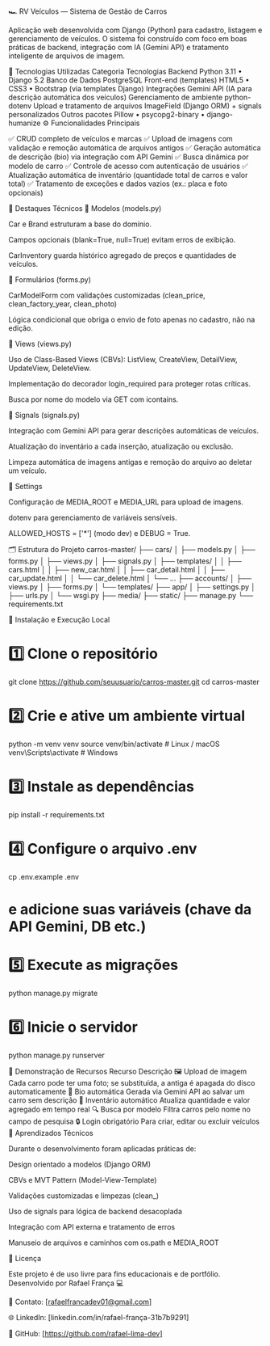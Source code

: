 🏎️ RV Veículos — Sistema de Gestão de Carros

Aplicação web desenvolvida com Django (Python) para cadastro, listagem e gerenciamento de veículos.
O sistema foi construído com foco em boas práticas de backend, integração com IA (Gemini API) e tratamento inteligente de arquivos de imagem.

🚀 Tecnologias Utilizadas
Categoria	Tecnologias
Backend	Python 3.11 • Django 5.2
Banco de Dados	PostgreSQL
Front-end (templates)	HTML5 • CSS3 • Bootstrap (via templates Django)
Integrações	Gemini API (IA para descrição automática dos veículos)
Gerenciamento de ambiente	python-dotenv
Upload e tratamento de arquivos	ImageField (Django ORM) + signals personalizados
Outros pacotes	Pillow • psycopg2-binary • django-humanize
⚙️ Funcionalidades Principais

✅ CRUD completo de veículos e marcas
✅ Upload de imagens com validação e remoção automática de arquivos antigos
✅ Geração automática de descrição (bio) via integração com API Gemini
✅ Busca dinâmica por modelo de carro
✅ Controle de acesso com autenticação de usuários
✅ Atualização automática de inventário (quantidade total de carros e valor total)
✅ Tratamento de exceções e dados vazios (ex.: placa e foto opcionais)

🧠 Destaques Técnicos
🔹 Modelos (models.py)

Car e Brand estruturam a base do domínio.

Campos opcionais (blank=True, null=True) evitam erros de exibição.

CarInventory guarda histórico agregado de preços e quantidades de veículos.

🔹 Formulários (forms.py)

CarModelForm com validações customizadas (clean_price, clean_factory_year, clean_photo)

Lógica condicional que obriga o envio de foto apenas no cadastro, não na edição.

🔹 Views (views.py)

Uso de Class-Based Views (CBVs): ListView, CreateView, DetailView, UpdateView, DeleteView.

Implementação do decorador login_required para proteger rotas críticas.

Busca por nome do modelo via GET com icontains.

🔹 Signals (signals.py)

Integração com Gemini API para gerar descrições automáticas de veículos.

Atualização do inventário a cada inserção, atualização ou exclusão.

Limpeza automática de imagens antigas e remoção do arquivo ao deletar um veículo.

🔹 Settings

Configuração de MEDIA_ROOT e MEDIA_URL para upload de imagens.

dotenv para gerenciamento de variáveis sensíveis.

ALLOWED_HOSTS = ['*'] (modo dev) e DEBUG = True.

🗂️ Estrutura do Projeto
carros-master/
├── cars/
│   ├── models.py
│   ├── forms.py
│   ├── views.py
│   ├── signals.py
│   ├── templates/
│   │   ├── cars.html
│   │   ├── new_car.html
│   │   ├── car_detail.html
│   │   ├── car_update.html
│   │   └── car_delete.html
│   └── ...
├── accounts/
│   ├── views.py
│   ├── forms.py
│   └── templates/
├── app/
│   ├── settings.py
│   ├── urls.py
│   └── wsgi.py
├── media/
├── static/
├── manage.py
└── requirements.txt

🧰 Instalação e Execução Local
# 1️⃣ Clone o repositório
git clone https://github.com/seuusuario/carros-master.git
cd carros-master

# 2️⃣ Crie e ative um ambiente virtual
python -m venv venv
source venv/bin/activate      # Linux / macOS
venv\Scripts\activate         # Windows

# 3️⃣ Instale as dependências
pip install -r requirements.txt

# 4️⃣ Configure o arquivo .env
cp .env.example .env
# e adicione suas variáveis (chave da API Gemini, DB etc.)

# 5️⃣ Execute as migrações
python manage.py migrate

# 6️⃣ Inicie o servidor
python manage.py runserver

🧩 Demonstração de Recursos
Recurso	Descrição
🖼️ Upload de imagem	Cada carro pode ter uma foto; se substituída, a antiga é apagada do disco automaticamente
🤖 Bio automática	Gerada via Gemini API ao salvar um carro sem descrição
🧾 Inventário automático	Atualiza quantidade e valor agregado em tempo real
🔍 Busca por modelo	Filtra carros pelo nome no campo de pesquisa
🔒 Login obrigatório	Para criar, editar ou excluir veículos
🧠 Aprendizados Técnicos

Durante o desenvolvimento foram aplicadas práticas de:

Design orientado a modelos (Django ORM)

CBVs e MVT Pattern (Model-View-Template)

Validações customizadas e limpezas (clean_)

Uso de signals para lógica de backend desacoplada

Integração com API externa e tratamento de erros

Manuseio de arquivos e caminhos com os.path e MEDIA_ROOT

🧾 Licença

Este projeto é de uso livre para fins educacionais e de portfólio.
Desenvolvido por Rafael França 💻

📧 Contato: [rafaelfrancadev01@gmail.com]

🌐 LinkedIn: [linkedin.com/in/rafael-frança-31b7b9291]

🐙 GitHub: [https://github.com/rafael-lima-dev]
